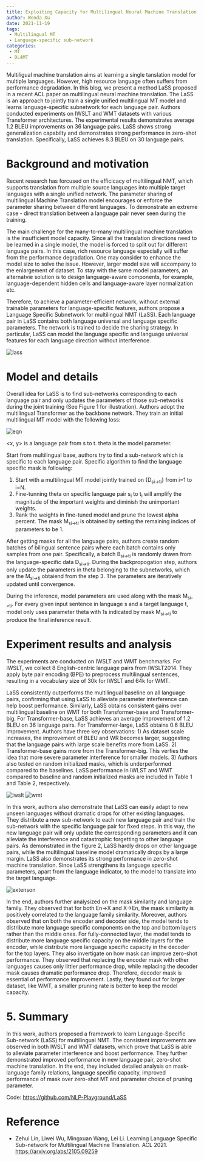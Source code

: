 ```yaml
---
title: Exploiting Capacity for Multilingual Neural Machine Translation 
author: Wenda Xu
date: 2021-11-19
tags:
 - Multilingual MT
 - Language-specific sub-network
categories:
 - MT
 - DL4MT
---
```



Multiligual machine translation aims at learning a single tanslation model for multiple languages. However, high resource language often suffers from performance degradation. 
In this blog, we present a  method  LaSS proposed in a recent ACL paper on multilingual neural machine translation. 
The LaSS is an approach to jointly train a single unified multilingual MT model and learns language-specific subnetwork for each language pair. Authors conducted experiments on IWSLT and WMT datasets with various Transformer architectures. The experimental results demonstrates average 1.2 BLEU improvements on 36 language pairs. LaSS shows strong generalization capabilty and demonstrates strong performance in zero-shot translation. Specifically, LaSS achieves 8.3 BLEU on 30 language pairs.

<!-- more -->

# Background and motivation
Recent research has forcused on the efficicacy of multilingual NMT, which supports translation from multiple source languages into multiple target languages with a single unified network. The parameter sharing of multilingual Machine Translation model encourages or enforce the parameter sharing between different languages. To demonstrate an extreme case - direct translation between a language pair never seen during the training.

The main challenge for the many-to-many multilingual machine translation is the insufficient model capacity. Since all the translation directions need to be learned in a single model, the model is forced to split out for different language pairs. In this case, rich resource language especially will suffer from the performance degradation. One may consider to enhance the model size to solve the issue. However, larger model size will accompany to the enlargement of dataset. To stay with the same model parameters, an alternatvie solution is to design language-aware components, for example, language-dependent hidden cells and language-aware layer normalization etc. 

Therefore, to achieve a parameter-efficient network, without external trainable parameters for language-specific features, authors propose a Language Specific Subnetwork for multilingual NMT (LaSS). Each language pair in LaSS contains both language universal and language specific parameters. The network is trained to decide the sharing strategy. In particular, LaSS can model the language specific and language universal features for each language direction without interference.  

![lass](./lass.png)

# Model and details
Overall idea for LaSS is to find sub-networks corresponding to each language pair and only updates the parameters of those sub-networks during the joint training (See Figure 1 for illustration). 
Authors adopt the multilingual Transformer as the backbone network. They train an initial multilingual MT model with the following loss:

![eqn](./eqn.png)


<x, y> is a language pair from s to t. theta is the model parameter. 

Start from multilingual base, authors try to find a sub-network which is specific to each language pair. Specific algorithm to find the language specific mask is following:

1. Start with a multilingual MT model jointly trained on {D<sub>si->ti</sub>} from i=1 to i=N.
2. Fine-tunning theta on specific language pair s<sub>i</sub> to t<sub>i</sub> will amplify the magnitude of the important weights and diminish the unimportant weights.
3. Rank the weights in fine-tuned model and prune the lowest alpha percent. The mask M<sub>si->ti</sub> is obtained by setting the remaining indices of parameters to be 1.

After getting masks for all the language pairs, authors create random batches of bilingual sentence pairs where each batch contains only samples from one pair. Specifically, a batch B<sub>si->ti</sub> is randomly drawn from the language-specific data D<sub>si->ti</sub>. During the backpropogation step, authors only update the parameters in theta belonging to the subnetworks, which are the M<sub>si->ti</sub> obtaiend from the step 3. The parameters are iteratively updated until convergence. 

During the inference, model parameters are used along with the mask M<sub>si->ti</sub>. For every given input sentence in language s and a target language t, model only uses parameter theta with 1s indicated by mask M<sub>si->ti</sub> to produce the final inference result. 

# Experiment results and analysis
The experiments are conducted on IWSLT and WMT benchmarks. For IWSLT, we collect 8 English-centric language pairs from IWSLT2014. They apply byte pair encoding (BPE) to preprocess multilingual sentences, resulting in a vocabulary size of 30k for IWSLT and 64k for WMT. 

LaSS consistently outperforms the multilingual baseline on all language pairs, confirming that using LaSS to alleviate parameter interference can help boost performance. Similarly, LaSS obtains consistent gains over multilingual baseline on WMT for both Transformer-base and Transformer-big. For Transformer-base, LaSS achieves an average improvement of 1.2 BLEU on 36 language pairs. For Transformer-large, LaSS obtains 0.6 BLEU improvement. Authors have three key observations: 1) As dataset scale increases, the improvement of BLEU and WR becomes larger, suggesting that the language pairs with large scale benefits more from LaSS. 2)  Transformer-base gains more from the Transformer-big. This verfies the idea that more severe parameter interference for smaller models. 3) Authors also tested on random initialized masks, which is underperformed compared to the baselines. LaSS performance in IWLST and WMT compared to baseline and random initialized masks are included in Table 1 and Table 2, respectively.

![iwslt](./iwslt.png)
![wmt](./wmt.png)

In this work, authors also demonstrate that LaSS can easily adapt to new unseen languages without dramatic drops for other existing languages. They distribute a new sub-network to each new language pair and train the sub-network with the specific language pair for fixed steps. In this way, the new language pair will only update the corresponding parameters and it can alleviate the interference and catastrophic forgetting to other language pairs. As demonstrated in the figure 2, LaSS hardly drops on other language pairs, while the multilingual baseline model dramatically drops by a large margin. LaSS also demonstrates its strong performance in zero-shot machine translation. Since LaSS strengthens its language specific parameters, apart from the language indicator, to the model to translate into the target language. 

![extenson](./extenson.png)

In the end, authors further analysized on the mask similarity and language family. They observed that for both En->X and X->En, the mask similarity is positively correlated to the language family similarity. Moreover, authors observed that on both the encoder and decoder side, the model tends to distribute more language specific components on the top and bottom layers rather than the middle ones. For fully-connected layer, the model tends to distribute more language specific capacity on the middle layers for the encoder,
while distribute more language specific capacity in the decoder for the top layers. They also invertigate on how mask can improve zero-shot performance. They observed that replacing the encoder mask with other languages causes only littler performance drop, while replacing the decoder mask causes dramatic performance drop. Therefore, decoder mask is essential of performance improvement. Lastly, they found out for larger dataset, like WMT, a smaller pruning rate is better to keep the model capacity.

# 5. Summary
In this work, authors proposed a framework to learn Language-Specific Sub-network (LaSS) for multilingual NMT. The consistent improvements are observed in both IWSLT and WMT datasets, which prove that LaSS is able to alleviate parameter interference and boost performance. They further demonstrated improved performance in new language pair, zero-shot machine translation. In the end, they included detailed analysis on mask-language family relations, language specific capacity, improved performance of mask over zero-shot MT and parameter choice of pruning parameter.   

Code: <https://github.com/NLP-Playground/LaSS>

# Reference
- Zehui Lin, Liwei Wu, Mingxuan Wang, Lei Li. Learning Language Specific Sub-network for Multilingual Machine Translation. ACL 2021. <https://arxiv.org/abs/2105.09259>


